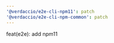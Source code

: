 ```yaml
---
'@verdaccio/e2e-cli-npm11': patch
'@verdaccio/e2e-cli-npm-common': patch
---
```


feat(e2e): add npm11
